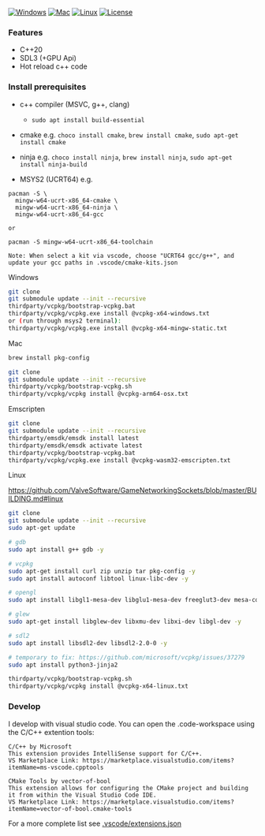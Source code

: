 [![Windows](https://github.com/Turtwiggy/game_engine/actions/workflows/windows.yml/badge.svg)](https://github.com/Turtwiggy/game_engine/actions/workflows/windows.yml)
[![Mac](https://github.com/Turtwiggy/game_engine/actions/workflows/mac.yml/badge.svg)](https://github.com/Turtwiggy/game_engine/actions/workflows/mac.yml)
[![Linux](https://github.com/Turtwiggy/game_engine/actions/workflows/linux.yml/badge.svg)](https://github.com/Turtwiggy/game_engine/actions/workflows/linux.yml)
[![License](https://img.shields.io/badge/License-Apache%202.0-blue.svg)](https://opensource.org/licenses/Apache-2.0)

### Features

- C++20
- SDL3 (+GPU Api)
- Hot reload c++ code

### Install prerequisites

- c++ compiler (MSVC, g++, clang)
  - `sudo apt install build-essential`
- cmake e.g. `choco install cmake`, `brew install cmake`, `sudo apt-get install cmake`
- ninja e.g. `choco install ninja`, `brew install ninja`, `sudo apt-get install ninja-build`

- MSYS2 (UCRT64) e.g.

```
pacman -S \
  mingw-w64-ucrt-x86_64-cmake \
  mingw-w64-ucrt-x86_64-ninja \
  mingw-w64-ucrt-x86_64-gcc

or

pacman -S mingw-w64-ucrt-x86_64-toolchain

Note: When select a kit via vscode, choose "UCRT64 gcc/g++", and update your gcc paths in .vscode/cmake-kits.json
```

Windows

```bash
git clone
git submodule update --init --recursive
thirdparty/vcpkg/bootstrap-vcpkg.bat
thirdparty/vcpkg/vcpkg.exe install @vcpkg-x64-windows.txt
or (run through msys2 terminal):
thirdparty/vcpkg/vcpkg.exe install @vcpkg-x64-mingw-static.txt
```

Mac

```bash
brew install pkg-config

git clone
git submodule update --init --recursive
thirdparty/vcpkg/bootstrap-vcpkg.sh
thirdparty/vcpkg/vcpkg install @vcpkg-arm64-osx.txt
```

Emscripten

```bash
git clone
git submodule update --init --recursive
thirdparty/emsdk/emsdk install latest
thirdparty/emsdk/emsdk activate latest
thirdparty/vcpkg/bootstrap-vcpkg.bat
thirdparty/vcpkg/vcpkg.exe install @vcpkg-wasm32-emscripten.txt
```

Linux

https://github.com/ValveSoftware/GameNetworkingSockets/blob/master/BUILDING.md#linux

```bash
git clone
git submodule update --init --recursive
sudo apt-get update

# gdb
sudo apt install g++ gdb -y

# vcpkg
sudo apt-get install curl zip unzip tar pkg-config -y
sudo apt install autoconf libtool linux-libc-dev -y

# opengl
sudo apt install libgl1-mesa-dev libglu1-mesa-dev freeglut3-dev mesa-common-dev -y

# glew
sudo apt-get install libglew-dev libxmu-dev libxi-dev libgl-dev -y

# sdl2
sudo apt install libsdl2-dev libsdl2-2.0-0 -y

# temporary to fix: https://github.com/microsoft/vcpkg/issues/37279
sudo apt install python3-jinja2

thirdparty/vcpkg/bootstrap-vcpkg.sh
thirdparty/vcpkg/vcpkg install @vcpkg-x64-linux.txt

```

### Develop

I develop with visual studio code. You can open the .code-workspace using the C/C++ extention tools:

    C/C++ by Microsoft
    This extension provides IntelliSense support for C/C++.
    VS Marketplace Link: https://marketplace.visualstudio.com/items?itemName=ms-vscode.cpptools

    CMake Tools by vector-of-bool
    This extension allows for configuring the CMake project and building it from within the Visual Studio Code IDE.
    VS Marketplace Link: https://marketplace.visualstudio.com/items?itemName=vector-of-bool.cmake-tools

For a more complete list see [.vscode/extensions.json](.vscode/extensions.json)

